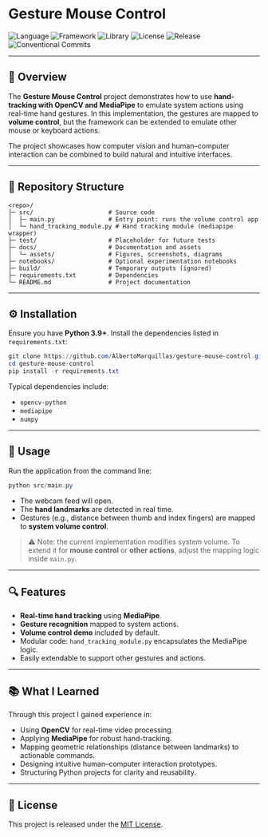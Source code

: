 # Gesture Mouse Control

![Language](https://img.shields.io/badge/language-Python-blue)
![Framework](https://img.shields.io/badge/framework-OpenCV-green)
![Library](https://img.shields.io/badge/library-MediaPipe-orange)
![License](https://img.shields.io/badge/license-MIT-green)
![Release](https://img.shields.io/github/v/release/AlbertoMarquillas/gesture-mouse-control)
![Conventional Commits](https://img.shields.io/badge/Conventional%20Commits-1.0.0-yellow)

---

## 📌 Overview

The **Gesture Mouse Control** project demonstrates how to use **hand-tracking with OpenCV and MediaPipe** to emulate system actions using real-time hand gestures. In this implementation, the gestures are mapped to **volume control**, but the framework can be extended to emulate other mouse or keyboard actions.

The project showcases how computer vision and human–computer interaction can be combined to build natural and intuitive interfaces.

---

## 📂 Repository Structure

```
<repo>/
├─ src/                     # Source code
│  ├─ main.py               # Entry point: runs the volume control app
│  └─ hand_tracking_module.py # Hand tracking module (mediapipe wrapper)
├─ test/                    # Placeholder for future tests
├─ docs/                    # Documentation and assets
│  └─ assets/               # Figures, screenshots, diagrams
├─ notebooks/               # Optional experimentation notebooks
├─ build/                   # Temporary outputs (ignored)
├─ requirements.txt         # Dependencies
└─ README.md                # Project documentation
```

---

## ⚙️ Installation

Ensure you have **Python 3.9+**. Install the dependencies listed in `requirements.txt`:

```powershell
git clone https://github.com/AlbertoMarquillas/gesture-mouse-control.git
cd gesture-mouse-control
pip install -r requirements.txt
```

Typical dependencies include:

* `opencv-python`
* `mediapipe`
* `numpy`

---

## 🚀 Usage

Run the application from the command line:

```powershell
python src/main.py
```

* The webcam feed will open.
* The **hand landmarks** are detected in real time.
* Gestures (e.g., distance between thumb and index fingers) are mapped to **system volume control**.

> ⚠️ Note: the current implementation modifies system volume. To extend it for **mouse control** or **other actions**, adjust the mapping logic inside `main.py`.

---

## 🔍 Features

* **Real-time hand tracking** using **MediaPipe**.
* **Gesture recognition** mapped to system actions.
* **Volume control demo** included by default.
* Modular code: `hand_tracking_module.py` encapsulates the MediaPipe logic.
* Easily extendable to support other gestures and actions.

---

## 📚 What I Learned

Through this project I gained experience in:

* Using **OpenCV** for real-time video processing.
* Applying **MediaPipe** for robust hand-tracking.
* Mapping geometric relationships (distance between landmarks) to actionable commands.
* Designing intuitive human–computer interaction prototypes.
* Structuring Python projects for clarity and reusability.

---

## 📜 License

This project is released under the [MIT License](LICENSE).
